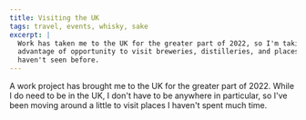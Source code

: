 ```yaml
---
title: Visiting the UK
tags: travel, events, whisky, sake
excerpt: |
  Work has taken me to the UK for the greater part of 2022, so I'm taking
  advantage of opportunity to visit breweries, distilleries, and places I
  haven't seen before.
---
```


A work project has brought me to the UK for the greater part of 2022. While I do
need to be in the UK, I don't have to be anywhere in particular, so I've been
moving around a little to visit places I haven't spent much time.
